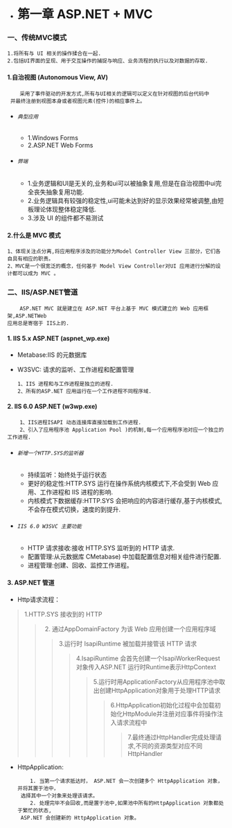 * # 第一章 ASP.NET + MVC


### 一、传统MVC模式 

    1.将所有与 UI 相关的操作揉合在一起.
    2.包括UI界面的呈现、用于交互操作的捕捉与响应、业务流程的执行以及对数据的存取.
  
#### 1.自治视图 (Autonomous View, AV)

        采用了事件驱动的开发方式,所有与UI相关的逻辑可以定义在针对视图的后台代码中
     并最终注册到视图本身或者视图元素(控件)的相应事件上。
        
- ###### `典型应用`
   - 1.Windows Forms
   - 2.ASP.NET Web Forms
    
- ###### `弊端`
   - 1.业务逻辑和UI是无关的,业务和ui可以被抽象复用,但是在自治视图中ui完全丧失抽象复用功能.
   - 2.业务逻辑具有较强的稳定性,ui可能未达到好的显示效果经常被调整,由短板理论体现整体稳定降低.
   - 3.涉及 UI 的组件都不易测试
   
#### 2.什么是 MVC 模式

    1、体现关注点分离,将应用程序涉及的功能分为Model Controller View 三部分，它们各自具有相应的职责。
    2、MVC是一个很宽泛的概念，任何基于 Model View Controller对UI 应用进行分解的设计都可以成为 MVC 。
 

### 二、IIS/ASP.NET管道
        ASP.NET MVC 就是建立在 ASP.NET 平台上基于 MVC 模式建立的 Web 应用框架,ASP.NETWeb
    应用总是寄宿于 IIS上的.
    
 #### 1. IIS 5.x ASP.NET  (aspnet_wp.exe) 
      
  - Metabase:IIS 的元数据库
  - W3SVC: 请求的监听、工作进程和配置管理
      
        1、IIS 进程和与工作进程是独立的进程.
        2、所有的ASP.NET 应用运行在一个工作进程不同程序域.
 
 #### 2. IIS 6.0 ASP.NET (w3wp.exe)  
 
        1、IIS进程ISAPI 动态连接库直接加载到工作进程.
        2、引入了应用程序池 Application Pool )的机制,每一个应用程序池对应一个独立的工作进程.
        
  - ###### `新增一个HTTP.SYS的监听器`
    - 持续监听：始终处于运行状态
    - 更好的稳定性:HTTP.SYS 运行在操作系统内核模式下,不会受到 Web 应用、工作进程和 IIS 进程的影响.
    - 内核模式下数据缓存:HTTP.SYS 会把响应的内容进行缓存,基于内核模式,不会存在模式切换，速度的到提升.
  
  - ###### `IIS 6.0 W3SVC 主要功能`
    - HTTP 请求接收:接收 HTTP.SYS 监听到的 HTTP 请求.
    - 配置管理:从元数据库 CMetabase) 中加载配置信息对相关组件进行配置.
    - 进程管理:创建、回收、监控工作进程。
    
 #### 3. ASP.NET 管道
 
 * Http请求流程：
 > 1.HTTP.SYS 接收到的 HTTP
 >> 2. 通过AppDomainFactory 为该 Web 应用创建一个应用程序域
 >>> 3.运行时 IsapiRuntime 被加载并接管该 HTTP 请求
 >>>> 4.IsapiRuntime 会首先创建一个IsapiWorkerRequest对象传入ASP.NET 运行时Runtime表示HttpContext
 >>>>> 5.运行时用ApplicationFactory从应用程序池中取出创建HttpApplication对象用于处理HTTP请求
 >>>>>> 6.HttpApplication初始化过程中会加载初始化HttpModule并注册对应事件将操作注入请求流程中
 >>>>>>> 7.最终通过HttpHandler完成处理请求,不同的资源类型对应不同HttpHandler
 
 * HttpApplication:    
 
           1. 当第一个请求抵达时， ASP.NET 会一次创建多个 HttpApplication 对象，并将其置于池中，
        选择其中一个对象来处理该请求。
           2. 处理完毕不会回收,而是置于池中,如果池中所有的HttpApplication 对象都处于繁忙的状态,
        ASP.NET 会创建新的 HttpApplication 对象。
        
